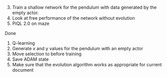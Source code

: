 3. Train a shallow network for the pendulum with data generated by the empty actor.
4. Look at free performance of the network without evolution
5. PiQL 2.0 on maze


Done
1. Q-learning 
3. Generate x and y values for the pendulum with an empty actor
4. Move selection to before training
5. Save ADAM state
6. Make sure that the evolution algorithm works as appropriate for current document 
